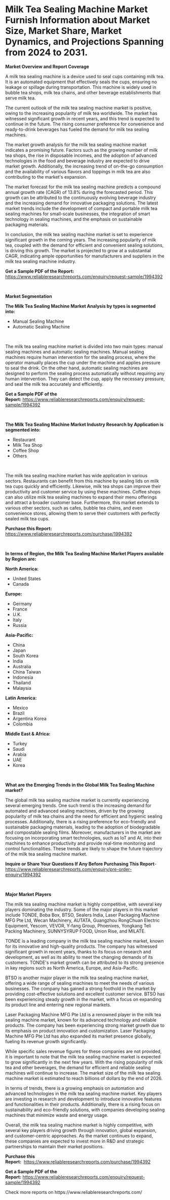 <p><h1>Milk Tea Sealing Machine Market Furnish Information about Market Size, Market Share, Market Dynamics, and Projections Spanning from 2024 to 2031.</h1></p><p><strong>Market Overview and Report Coverage</strong></p>
<p><p>A milk tea sealing machine is a device used to seal cups containing milk tea. It is an automated equipment that effectively seals the cups, ensuring no leakage or spillage during transportation. This machine is widely used in bubble tea shops, milk tea chains, and other beverage establishments that serve milk tea.</p><p>The current outlook of the milk tea sealing machine market is positive, owing to the increasing popularity of milk tea worldwide. The market has witnessed significant growth in recent years, and this trend is expected to continue in the future. The rising consumer preference for convenience and ready-to-drink beverages has fueled the demand for milk tea sealing machines.</p><p>The market growth analysis for the milk tea sealing machine market indicates a promising future. Factors such as the growing number of milk tea shops, the rise in disposable incomes, and the adoption of advanced technologies in the food and beverage industry are expected to drive market growth. Additionally, the increasing trend of on-the-go consumption and the availability of various flavors and toppings in milk tea are also contributing to the market's expansion.</p><p>The market forecast for the milk tea sealing machine predicts a compound annual growth rate (CAGR) of 13.8% during the forecasted period. This growth can be attributed to the continuously evolving beverage industry and the increasing demand for innovative packaging solutions. The latest market trends include the development of compact and portable milk tea sealing machines for small-scale businesses, the integration of smart technology in sealing machines, and the emphasis on sustainable packaging materials.</p><p>In conclusion, the milk tea sealing machine market is set to experience significant growth in the coming years. The increasing popularity of milk tea, coupled with the demand for efficient and convenient sealing solutions, is driving this growth. The market is projected to grow at a substantial CAGR, indicating ample opportunities for manufacturers and suppliers in the milk tea sealing machine industry.</p></p>
<p><strong>Get a Sample PDF of the Report:</strong> <a href="https://www.reliableresearchreports.com/enquiry/request-sample/1994392">https://www.reliableresearchreports.com/enquiry/request-sample/1994392</a></p>
<p>&nbsp;</p>
<p><strong>Market Segmentation</strong></p>
<p><strong>The Milk Tea Sealing Machine Market Analysis by types is segmented into:</strong></p>
<p><ul><li>Manual Sealing Machine</li><li>Automatic Sealing Machine</li></ul></p>
<p>&nbsp;</p>
<p><p>The milk tea sealing machine market is divided into two main types: manual sealing machines and automatic sealing machines. Manual sealing machines require human intervention for the sealing process, where the operator manually places the cup under the machine and applies pressure to seal the drink. On the other hand, automatic sealing machines are designed to perform the sealing process automatically without requiring any human intervention. They can detect the cup, apply the necessary pressure, and seal the milk tea accurately and efficiently.</p></p>
<p><strong>Get a Sample PDF of the Report:</strong>&nbsp;<a href="https://www.reliableresearchreports.com/enquiry/request-sample/1994392">https://www.reliableresearchreports.com/enquiry/request-sample/1994392</a></p>
<p>&nbsp;</p>
<p><strong>The Milk Tea Sealing Machine Market Industry Research by Application is segmented into:</strong></p>
<p><ul><li>Restaurant</li><li>Milk Tea Shop</li><li>Coffee Shop</li><li>Others</li></ul></p>
<p>&nbsp;</p>
<p><p>The milk tea sealing machine market has wide application in various sectors. Restaurants can benefit from this machine by sealing lids on milk tea cups quickly and efficiently. Likewise, milk tea shops can improve their productivity and customer service by using these machines. Coffee shops can also utilize milk tea sealing machines to expand their menu offerings and attract a broader customer base. Furthermore, this market extends to various other sectors, such as cafes, bubble tea chains, and even convenience stores, allowing them to serve their customers with perfectly sealed milk tea cups.</p></p>
<p><strong>Purchase this Report:</strong>&nbsp; <a href="https://www.reliableresearchreports.com/purchase/1994392">https://www.reliableresearchreports.com/purchase/1994392</a></p>
<p>&nbsp;</p>
<p><strong>In terms of Region, the Milk Tea Sealing Machine Market Players available by Region are:</strong></p>
<p>
    <p> <strong> North America: </strong>
        <ul>
            <li>United States</li>
            <li>Canada</li>
        </ul>
        </p> 
    <p> <strong> Europe: </strong>
        <ul>
            <li>Germany</li>
            <li>France</li>
            <li>U.K.</li>
            <li>Italy</li>
            <li>Russia</li>
        </ul>
        </p> 
    <p> <strong> Asia-Pacific: </strong>
        <ul>
            <li>China</li>
            <li>Japan</li>
            <li>South Korea</li>
            <li>India</li>
            <li>Australia</li>
            <li>China Taiwan</li>
            <li>Indonesia</li>
            <li>Thailand</li>
            <li>Malaysia</li>
        </ul>
        </p> 
    <p> <strong> Latin America: </strong>
        <ul>
            <li>Mexico</li>
            <li>Brazil</li>
            <li>Argentina Korea</li>
            <li>Colombia</li>
        </ul>
        </p> 
    <p> <strong> Middle East & Africa: </strong>
        <ul>
            <li>Turkey</li>
            <li>Saudi</li>
            <li>Arabia</li>
            <li>UAE</li>
            <li>Korea</li>
        </ul>
    </p>
    </p>
<p>&nbsp;</p>
<p><strong>What are the Emerging Trends in the Global Milk Tea Sealing Machine market?</strong></p>
<p><p>The global milk tea sealing machine market is currently experiencing several emerging trends. One such trend is the increasing demand for automated and advanced sealing machines, driven by the growing popularity of milk tea chains and the need for efficient and hygienic sealing processes. Additionally, there is a rising preference for eco-friendly and sustainable packaging materials, leading to the adoption of biodegradable and compostable sealing films. Moreover, manufacturers in the market are focusing on incorporating smart technologies, such as IoT and AI, into their machines to enhance productivity and provide real-time monitoring and control functionalities. These trends are likely to shape the future trajectory of the milk tea sealing machine market.</p></p>
<p><strong>Inquire or Share Your Questions If Any Before Purchasing This Report</strong>- <a href="https://www.reliableresearchreports.com/enquiry/pre-order-enquiry/1994392">https://www.reliableresearchreports.com/enquiry/pre-order-enquiry/1994392</a></p>
<p>&nbsp;</p>
<p><strong>Major Market Players</strong></p>
<p><p>The milk tea sealing machine market is highly competitive, with several key players dominating the industry. Some of the major players in this market include TONDE, Boba Box, BTSO, Sealers India, Laser Packaging Machine MFG Pte Ltd, Wecan Machinery, AUTATA, Guangzhou RongChuan Electric Equipment, Yescom, VEVOR, Y-fang Group, Phoenixes, Yongkang Teli Packing Machinery, SUNNYSYRUP FOOD, Union Rise, and MILATE.</p><p>TONDE is a leading company in the milk tea sealing machine market, known for its innovative and high-quality products. The company has witnessed significant growth in recent years, thanks to its focus on research and development, as well as its ability to meet the changing demands of its customers. TONDE's market growth can be attributed to its strong presence in key regions such as North America, Europe, and Asia-Pacific.</p><p>BTSO is another major player in the milk tea sealing machine market, offering a wide range of sealing machines to meet the needs of various businesses. The company has gained a strong foothold in the market by providing cost-effective solutions and excellent customer service. BTSO has been experiencing steady growth in the market, with a focus on expanding its product line and entering new regional markets.</p><p>Laser Packaging Machine MFG Pte Ltd is a renowned player in the milk tea sealing machine market, known for its advanced technology and reliable products. The company has been experiencing strong market growth due to its emphasis on product innovation and customization. Laser Packaging Machine MFG Pte Ltd has also expanded its market presence globally, fueling its revenue growth significantly.</p><p>While specific sales revenue figures for these companies are not provided, it is important to note that the milk tea sealing machine market is expected to grow significantly in the next few years. With the rising popularity of milk tea and other beverages, the demand for efficient and reliable sealing machines will continue to increase. The market size of the milk tea sealing machine market is estimated to reach billions of dollars by the end of 2026.</p><p>In terms of trends, there is a growing emphasis on automation and advanced technologies in the milk tea sealing machine market. Key players are investing in research and development to introduce innovative features and functionalities in their products. Additionally, there is a rising focus on sustainability and eco-friendly solutions, with companies developing sealing machines that minimize waste and energy usage.</p><p>Overall, the milk tea sealing machine market is highly competitive, with several key players driving growth through innovation, global expansion, and customer-centric approaches. As the market continues to expand, these companies are expected to invest more in R&D and strategic partnerships to maintain their market positions.</p></p>
<p><strong>Purchase this Report:</strong>&nbsp;&nbsp;<a href="https://www.reliableresearchreports.com/purchase/1994392">https://www.reliableresearchreports.com/purchase/1994392</a></p>
<p></p>
<p><strong>Get a Sample PDF of the Report:</strong>&nbsp;<a href="https://www.reliableresearchreports.com/enquiry/request-sample/1994392">https://www.reliableresearchreports.com/enquiry/request-sample/1994392</a></p>
<p>Check more reports on https://www.reliableresearchreports.com/</p>